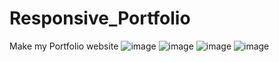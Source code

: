 # Responsive_Portfolio
Make my Portfolio website
![image](https://github.com/user-attachments/assets/2b5c8918-284a-493f-82cd-6db1ba72c55c)
![image](https://github.com/user-attachments/assets/19fd93d6-4ee9-4cdf-9e3b-b1492cd6c297)
![image](https://github.com/user-attachments/assets/3b664cc3-1ffb-4e52-b18b-b9e425a2dda6)
![image](https://github.com/user-attachments/assets/88994124-ba02-4646-8335-5f706576bf03)

